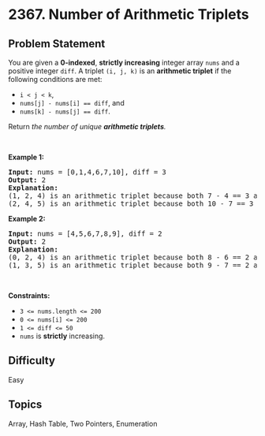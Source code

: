 # 2367. Number of Arithmetic Triplets

## Problem Statement
<p>You are given a <strong>0-indexed</strong>, <strong>strictly increasing</strong> integer array <code>nums</code> and a positive integer <code>diff</code>. A triplet <code>(i, j, k)</code> is an <strong>arithmetic triplet</strong> if the following conditions are met:</p>

<ul>
	<li><code>i &lt; j &lt; k</code>,</li>
	<li><code>nums[j] - nums[i] == diff</code>, and</li>
	<li><code>nums[k] - nums[j] == diff</code>.</li>
</ul>

<p>Return <em>the number of unique <strong>arithmetic triplets</strong>.</em></p>

<p>&nbsp;</p>
<p><strong class="example">Example 1:</strong></p>

<pre>
<strong>Input:</strong> nums = [0,1,4,6,7,10], diff = 3
<strong>Output:</strong> 2
<strong>Explanation:</strong>
(1, 2, 4) is an arithmetic triplet because both 7 - 4 == 3 and 4 - 1 == 3.
(2, 4, 5) is an arithmetic triplet because both 10 - 7 == 3 and 7 - 4 == 3. 
</pre>

<p><strong class="example">Example 2:</strong></p>

<pre>
<strong>Input:</strong> nums = [4,5,6,7,8,9], diff = 2
<strong>Output:</strong> 2
<strong>Explanation:</strong>
(0, 2, 4) is an arithmetic triplet because both 8 - 6 == 2 and 6 - 4 == 2.
(1, 3, 5) is an arithmetic triplet because both 9 - 7 == 2 and 7 - 5 == 2.
</pre>

<p>&nbsp;</p>
<p><strong>Constraints:</strong></p>

<ul>
	<li><code>3 &lt;= nums.length &lt;= 200</code></li>
	<li><code>0 &lt;= nums[i] &lt;= 200</code></li>
	<li><code>1 &lt;= diff &lt;= 50</code></li>
	<li><code>nums</code> is <strong>strictly</strong> increasing.</li>
</ul>


## Difficulty
Easy

## Topics
Array, Hash Table, Two Pointers, Enumeration
